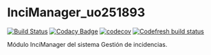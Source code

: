# InciManager_uo251893

[![Build Status](https://travis-ci.org/wason12/InciManager_uo251893.svg?branch=master)](https://travis-ci.org/wason12/InciManager_uo251893)
[![Codacy Badge](https://api.codacy.com/project/badge/Grade/8d9f352d628646289877196926352d23)](https://www.codacy.com/app/wason12/InciManager_uo251893?utm_source=github.com&amp;utm_medium=referral&amp;utm_content=wason12/InciManager_uo251893&amp;utm_campaign=Badge_Grade)
[![codecov](https://codecov.io/gh/wason12/InciManager_uo251893/branch/master/graph/badge.svg)](https://codecov.io/gh/wason12/InciManager_uo251893)
[![Codefresh build status]( https://g.codefresh.io/api/badges/build?repoOwner=wason12&repoName=InciManager_uo251893&branch=master&pipelineName=InciManager_uo251893&accountName=wason12&type=cf-1)]( https://g.codefresh.io/repositories/wason12/InciManager_uo251893/builds?filter=trigger:build;branch:master;service:5b2fbdc4fe1828191a92871e~InciManager_uo251893)

Módulo InciManager del sistema Gestión de incidencias.
